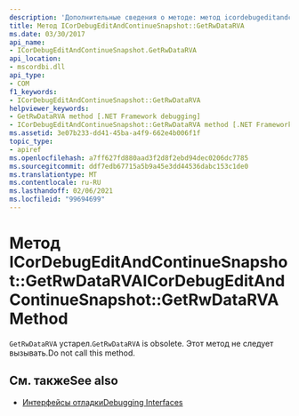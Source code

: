 ```yaml
---
description: 'Дополнительные сведения о методе: метод icordebugeditandcontinuesnapshot:: GetRwDataRVA'
title: Метод ICorDebugEditAndContinueSnapshot::GetRwDataRVA
ms.date: 03/30/2017
api_name:
- ICorDebugEditAndContinueSnapshot.GetRwDataRVA
api_location:
- mscordbi.dll
api_type:
- COM
f1_keywords:
- ICorDebugEditAndContinueSnapshot::GetRwDataRVA
helpviewer_keywords:
- GetRwDataRVA method [.NET Framework debugging]
- ICorDebugEditAndContinueSnapshot::GetRwDataRVA method [.NET Framework debugging]
ms.assetid: 3e07b233-dd41-45ba-a4f9-662e4b006f1f
topic_type:
- apiref
ms.openlocfilehash: a7ff627fd880aad3f2d8f2ebd94dec0206dc7785
ms.sourcegitcommit: ddf7edb67715a5b9a45e3dd44536dabc153c1de0
ms.translationtype: MT
ms.contentlocale: ru-RU
ms.lasthandoff: 02/06/2021
ms.locfileid: "99694699"
---
```

# <a name="icordebugeditandcontinuesnapshotgetrwdatarva-method"></a><span data-ttu-id="fb523-103">Метод ICorDebugEditAndContinueSnapshot::GetRwDataRVA</span><span class="sxs-lookup"><span data-stu-id="fb523-103">ICorDebugEditAndContinueSnapshot::GetRwDataRVA Method</span></span>

<span data-ttu-id="fb523-104">`GetRwDataRVA` устарел.</span><span class="sxs-lookup"><span data-stu-id="fb523-104">`GetRwDataRVA` is obsolete.</span></span> <span data-ttu-id="fb523-105">Этот метод не следует вызывать.</span><span class="sxs-lookup"><span data-stu-id="fb523-105">Do not call this method.</span></span>  
  
## <a name="see-also"></a><span data-ttu-id="fb523-106">См. также</span><span class="sxs-lookup"><span data-stu-id="fb523-106">See also</span></span>

- [<span data-ttu-id="fb523-107">Интерфейсы отладки</span><span class="sxs-lookup"><span data-stu-id="fb523-107">Debugging Interfaces</span></span>](debugging-interfaces.md)
